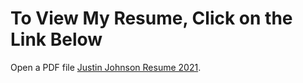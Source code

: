 <html>
  <head>
  </head>
  <body>
    <h1>To View My Resume, Click on the Link Below</h1>
    <p>Open a PDF file <a href="https://github.com/jjustin1/jjustin1.githubresume.io">Justin Johnson Resume 2021</a>.</p>
  </body>
</html>
